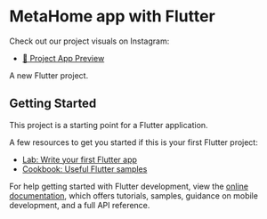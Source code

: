 # MetaHome app with Flutter
Check out our project visuals on Instagram:

- [📸 Project App Preview](**https://www.instagram.com/p/DGhcmSoycyd/?utm_source=ig_web_copy_link&igsh=MzRlODBiNWFlZA==**)  

A new Flutter project.

## Getting Started

This project is a starting point for a Flutter application.

A few resources to get you started if this is your first Flutter project:

- [Lab: Write your first Flutter app](https://docs.flutter.dev/get-started/codelab)
- [Cookbook: Useful Flutter samples](https://docs.flutter.dev/cookbook)

For help getting started with Flutter development, view the
[online documentation](https://docs.flutter.dev/), which offers tutorials,
samples, guidance on mobile development, and a full API reference.
